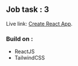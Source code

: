 ## Job task : 3

Live link: [Create React App](https://github.com/facebook/create-react-app).

### Build on :

- ReactJS
- TailwindCSS
